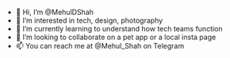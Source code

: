 - 👋 Hi, I’m @MehulDShah
- 👀 I’m interested in tech, design, photography
- 🌱 I’m currently learning to understand how tech teams function
- 💞️ I’m looking to collaborate on a pet app or a local insta page 
- 📫 You can reach me at @Mehul_Shah on Telegram

<!---
MehulDShah/MehulDShah is a ✨ special ✨ repository because its `README.md` (this file) appears on your GitHub profile.
You can click the Preview link to take a look at your changes.
--->
